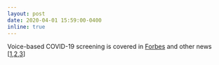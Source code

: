 ```yaml
---
layout: post
date: 2020-04-01 15:59:00-0400
inline: true
---
```


Voice-based COVID-19 screening is covered in [Forbes](https://www.forbes.com/sites/marcwebertobias/2020/05/05/ai-and-medical-diagnostics-can-a-smartphone-app-detect-covid-19-from-speech-or-a-cough/#7a9114225436) and other news [[1](https://www.dailymail.co.uk/sciencetech/article-8174045/AI-powered-app-analyzes-users-voice-determine-infected-coronavirus.html),[2](https://www.androidauthority.com/experimental-coronavirus-test-voice-recognition-1102427/),[3](https://gizmodo-com.cdn.ampproject.org/c/s/gizmodo.com/researchers-built-an-app-that-aims-to-detect-covid-19-b-1842613139/amp)]
